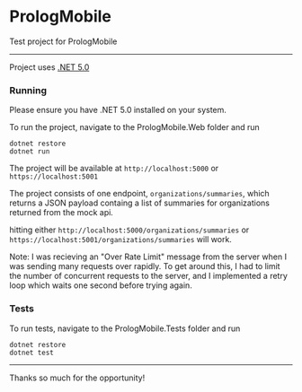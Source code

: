 # PrologMobile
Test project for PrologMobile

---
Project uses [.NET 5.0](https://dotnet.microsoft.com/download)

### Running
Please ensure you have .NET 5.0 installed on your system.

To run the project, navigate to the PrologMobile.Web folder and run 

```
dotnet restore
dotnet run
```

The project will be available at `http://localhost:5000` or `https://localhost:5001`

The project consists of one endpoint, `organizations/summaries`, which returns a JSON payload containg a list of summaries for organizations returned from the mock api.

hitting either `http://localhost:5000/organizations/summaries` or `https://localhost:5001/organizations/summaries` will work.

Note: I was recieving an "Over Rate Limit" message from the server when I was sending many requests over rapidly. To get around this, I had to limit the number of concurrent requests to the server, and I implemented a retry loop which waits one second before trying again.

### Tests
To run tests, navigate to the PrologMobile.Tests folder and run

```
dotnet restore
dotnet test
```

---

Thanks so much for the opportunity!
